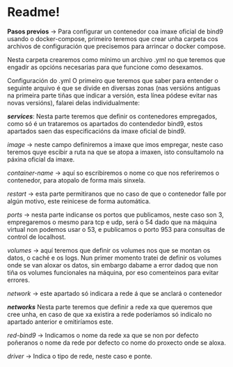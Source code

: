 # Readme!

**Pasos previos** -> Para configurar un contenedor coa imaxe oficial de bind9 usando o docker-compose, primeiro teremos que crear unha carpeta cos archivos de configuración que precisemos para arrincar o docker compose.

Nesta carpeta crearemos como mínimo un archivo .yml no que teremos que engadir as opcións necesarias para que funcione como desexamos.

Configuración do .yml O primeiro que teremos que saber para entender o seguinte arquivo é que se divide en diversas zonas (nas versións antiguas na primeira parte tiñas que indicar a versión, esta línea pódese evitar nas novas versións), falarei delas individualmente:

**_services_**: Nesta parte teremos que definir os contenedores empregados, como só é un trataremos os apartados do contendedor bind9, estos apartados saen das especificacións da imaxe oficial de bind9.

_image_ -> neste campo definiremos a imaxe que imos empregar, neste caso teremos quye escibir a ruta na que se atopa a imaxen, isto consultamolo na páxina oficial da imaxe.

_container-name_ -> aquí so escribiremos o nome co que nos referiremos o contenedor, para atopalo de forma mais sinxela.

_restart_ -> esta parte permitiranos que no caso de que o contenedor falle por algún motivo, este reinicese de forma automática.

_ports_ -> nesta parte indicanse os portos que publicamos, neste caso son 3, empregaremos o mesmo para tcp e udp, será o 54 dado que na máquina virtual non podemos usar o 53, e publicamos o porto 953 para consultas de control de localhost.

_volumes_ -> aquí teremos que definir os volumes nos que se montan os datos, o caché e os logs. Nun primer momento tratei de definir os volumes onde se van aloxar os datos, sin embargo dabame a error dadoq que non tiña os volumes funcionales na máquina, por eso comenteinos para evitar errores.

_network_ -> este apartado só indicara a rede á que se anclará o contenedor

**_networks_** Nesta parte teremos que definir a rede xa que queremos que cree unha, en caso de que xa existira a rede poderíamos só indicalo no apartado anterior e omitiríamos este.

_red-bind9_ -> Indicamos o nome da rede xa que se non por defecto poñeranos o nome da rede por defecto co nome do proxecto onde se aloxa.

_driver_ -> Indica o tipo de rede, neste caso e ponte.